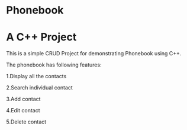 # Phonebook

# A C++ Project


This is a simple CRUD Project for demonstrating Phonebook using C++.

The phonebook has following features:

  1.Display all the contacts
  
  2.Search individual contact
  
  3.Add contact
  
  4.Edit contact
  
  5.Delete contact
  
